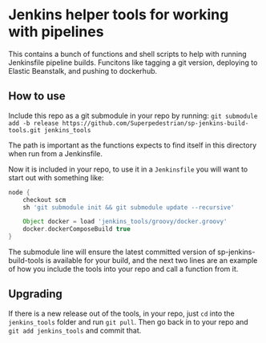 # Jenkins helper tools for working with pipelines

This contains a bunch of functions and shell scripts to help with
running Jenkinsfile pipeline builds.  Funcitons like tagging a git
version, deploying to Elastic Beanstalk, and pushing to dockerhub.

## How to use

Include this repo as a git submodule in your repo by running:
`git submodule add -b release https://github.com/Superpedestrian/sp-jenkins-build-tools.git jenkins_tools`

The path is important as the functions expects to find itself in this
directory when run from a Jenkinsfile.

Now it is included in your repo, to use it in a `Jenkinsfile` you will
want to start out with something like:

```groovy
node {
    checkout scm
    sh 'git submodule init && git submodule update --recursive'

    Object docker = load 'jenkins_tools/groovy/docker.groovy'
    docker.dockerComposeBuild true
}
```

The submodule line will ensure the latest committed version of
sp-jenkins-build-tools is available for your build, and the next two
lines are an example of how you include the tools into your repo and
call a function from it.

## Upgrading

If there is a new release out of the tools, in your repo, just `cd`
into the `jenkins_tools` folder and run `git pull`.  Then go back in
to your repo and `git add jenkins_tools` and commit that.
